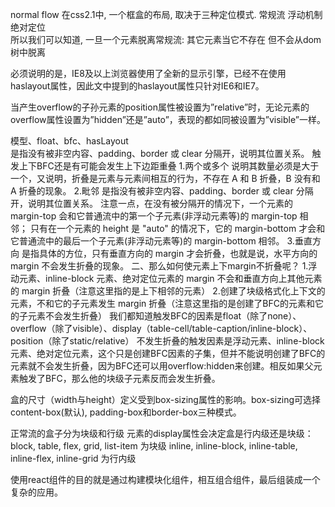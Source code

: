 normal flow
在css2.1中, 一个框盒的布局, 取决于三种定位模式.
常规流
浮动机制
绝对定位  
所以我们可以知道, 一旦一个元素脱离常规流:
其它元素当它不存在
但不会从dom树中脱离  

必须说明的是，IE8及以上浏览器使用了全新的显示引擎，已经不在使用haslayout属性，因此文中提到的haslayout属性只针对IE6和IE7。  

当产生overflow的子孙元素的position属性被设置为”relative”时，无论元素的overflow属性设置为”hidden”还是”auto”，表现的都如同被设置为”visible”一样。  

模型、float、bfc、hasLayout  
是指没有被非空内容、padding、border 或 clear 分隔开，说明其位置关系。
触发上下BFC还是有可能会发生上下边距重叠
1.两个或多个
说明其数量必须是大于一个，又说明，折叠是元素与元素间相互的行为，不存在 A 和 B 折叠，B 没有和 A 折叠的现象。
2.毗邻
是指没有被非空内容、padding、border 或 clear 分隔开，说明其位置关系。
注意一点，在没有被分隔开的情况下，一个元素的 margin-top 会和它普通流中的第一个子元素(非浮动元素等)的 margin-top 相邻； 只有在一个元素的 height 是 "auto" 的情况下，它的 margin-bottom 才会和它普通流中的最后一个子元素(非浮动元素等)的 margin-bottom 相邻。
3.垂直方向
是指具体的方位，只有垂直方向的 margin 才会折叠，也就是说，水平方向的 margin 不会发生折叠的现象。
二、那么如何使元素上下margin不折叠呢？
1.浮动元素、inline-block 元素、绝对定位元素的 margin 不会和垂直方向上其他元素的 margin 折叠（注意这里指的是上下相邻的元素）
2.创建了块级格式化上下文的元素，不和它的子元素发生 margin 折叠（注意这里指的是创建了BFC的元素和它的子元素不会发生折叠）
我们都知道触发BFC的因素是float（除了none）、overflow（除了visible）、display（table-cell/table-caption/inline-block）、position（除了static/relative） 
不发生折叠的触发因素是浮动元素、inline-block 元素、绝对定位元素，这个只是创建BFC因素的子集，但并不能说明创建了BFC的元素就不会发生折叠，因为BFC还可以用overflow:hidden来创建。相反如果父元素触发了BFC，那么他的块级子元素反而会发生折叠。

盒的尺寸（width与height）定义受到box-sizing属性的影响。box-sizing可选择content-box(默认), padding-box和border-box三种模式。  

正常流的盒子分为块级和行级
元素的display属性会决定盒是行内级还是块级：
block, table, flex, grid, list-item 为块级
inline, inline-block, inline-table, inline-flex, inline-grid 为行内级   


使用react组件的目的就是通过构建模块化组件，相互组合组件，最后组装成一个复杂的应用。  